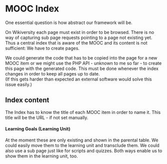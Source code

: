 # MOOC Index

One essential question is how abstract our framework will be.

On Wikiversity each page must exist in order to be browsed.
There is no way of capturing sub page requests pointing to a page not existing yet.
Thus a central index that is aware of the MOOC and its content is not sufficient: We have to create pages.

We could generate the code that has to be copied into the page for a new MOOC item or
we might use the PHP API - unknown to me so far - to create this page with the generated code.
This must be done whenever the index changes in order to keep all pages up to date.  
(If this gets harder than expected an external software would solve this issue easily.)

## Index content

The Index has to know the title of each MOOC item in order to name it.
This title will be the URL - if not set manually.

#### Learning Goals (Learning Unit)

At the moment these are only existing and shown in the parental table.
We could easily move them to the learning unit and transclude them. We could also use a sub page just like for scripts and quizzes.
Both ways enable us to show them in the learning unit, too.

